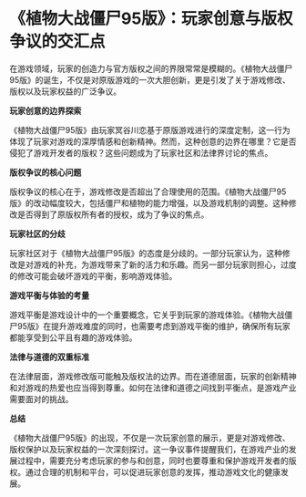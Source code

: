 # 《植物大战僵尸95版》：玩家创意与版权争议的交汇点

在游戏领域，玩家的创造力与官方版权之间的界限常常是模糊的。《植物大战僵尸95版》的诞生，不仅是对原版游戏的一次大胆创新，更是引发了关于游戏修改、版权以及玩家权益的广泛争议。

**玩家创意的边界探索**

《植物大战僵尸95版》由玩家冥谷川恋基于原版游戏进行的深度定制，这一行为体现了玩家对游戏的深厚情感和创新精神。然而，这种创意的边界在哪里？它是否侵犯了游戏开发者的版权？这些问题成为了玩家社区和法律界讨论的焦点。

**版权争议的核心问题**

版权争议的核心在于，游戏修改是否超出了合理使用的范围。《植物大战僵尸95版》的改动幅度较大，包括僵尸和植物的能力增强，以及游戏机制的调整。这种修改是否得到了原版权所有者的授权，成为了争议的焦点。

**玩家社区的分歧**

玩家社区对于《植物大战僵尸95版》的态度是分歧的。一部分玩家认为，这种修改是对游戏的补充，为游戏带来了新的活力和乐趣。而另一部分玩家则担心，过度的修改可能会破坏游戏的平衡，影响游戏体验。

**游戏平衡与体验的考量**

游戏平衡是游戏设计中的一个重要概念，它关乎到玩家的游戏体验。《植物大战僵尸95版》在提升游戏难度的同时，也需要考虑到游戏平衡的维护，确保所有玩家都能享受到公平且有趣的游戏体验。

**法律与道德的双重标准**

在法律层面，游戏修改版可能触及版权法的边界。而在道德层面，玩家的创新精神和对游戏的热爱也应当得到尊重。如何在法律和道德之间找到平衡点，是游戏产业需要面对的挑战。

**总结**

《植物大战僵尸95版》的出现，不仅是一次玩家创意的展示，更是对游戏修改、版权保护以及玩家权益的一次深刻探讨。这一争议事件提醒我们，在游戏产业的发展过程中，需要充分考虑玩家的参与和创意，同时也要尊重和保护游戏开发者的版权。通过合理的机制和平台，可以促进玩家创意的发挥，推动游戏文化的健康发展。